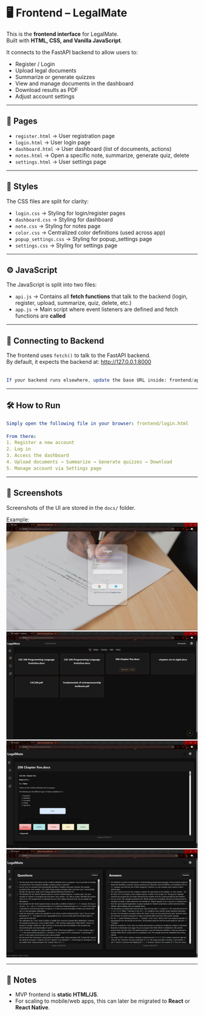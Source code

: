 # 🖥️ Frontend – LegalMate

This is the **frontend interface** for LegalMate.  
Built with **HTML, CSS, and Vanilla JavaScript**.  

It connects to the FastAPI backend to allow users to:
- Register / Login
- Upload legal documents
- Summarize or generate quizzes
- View and manage documents in the dashboard
- Download results as PDF
- Adjust account settings

---

## 📂 Pages

- `register.html` → User registration page  
- `login.html` → User login page  
- `dashboard.html` → User dashboard (list of documents, actions)  
- `notes.html` → Open a specific note, summarize, generate quiz, delete  
- `settings.html` → User settings page  

---

## 🎨 Styles

The CSS files are split for clarity:  
- `login.css` → Styling for login/register pages  
- `dashboard.css` → Styling for dashboard  
- `note.css` → Styling for notes page  
- `color.css` → Centralized color definitions (used across app)  
- `popup_settings.css` → Styling for popup_settings page 
- `settings.css` → Styling for settings page  

---

## ⚙️ JavaScript

The JavaScript is split into two files:  
- `api.js` → Contains all **fetch functions** that talk to the backend (login, register, upload, summarize, quiz, delete, etc.)  
- `app.js` → Main script where event listeners are defined and fetch functions are **called**  

---

## 🔗 Connecting to Backend

The frontend uses `fetch()` to talk to the FastAPI backend.  
By default, it expects the backend at:
http://127.0.0.1:8000

```mathematica

If your backend runs elsewhere, update the base URL inside: frontend/api.js
```

---
## 🛠️ How to Run

```yaml
Simply open the following file in your browser: frontend/login.html

From there:
1. Register a new account  
2. Log in  
3. Access the dashboard  
4. Upload documents → Summarize → Generate quizzes → Download  
5. Manage account via Settings page  

```

---

## 📸 Screenshots

Screenshots of the UI are stored in the `docs/` folder.  

Example:  
![Login Page](../docs/screenshorts/Login.html.png)  
![Dashboard](../docs/screenshorts/Dashboard.html.png)  
![Notes Page](../docs/screenshorts/Notes.html.png)  
![Quiz Example](../docs/screenshorts/Quiz.html.png)  

---

## 📝 Notes

- MVP frontend is **static HTML/JS**.  
- For scaling to mobile/web apps, this can later be migrated to **React** or **React Native**.  






